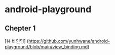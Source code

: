 # android-playground

## Chepter 1 
[뷰 바인딩] (https://github.com/yunhwane/android-playground/blob/main/view_binding.md)
